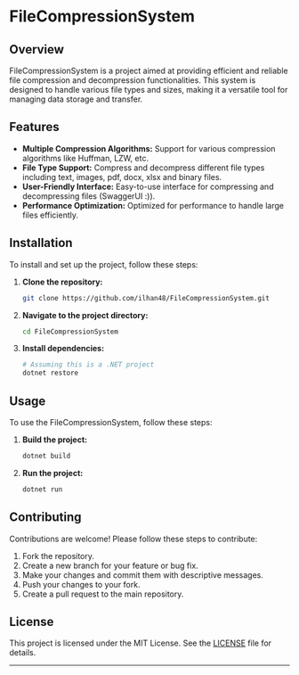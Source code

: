 # FileCompressionSystem

## Overview

FileCompressionSystem is a project aimed at providing efficient and reliable file compression and decompression functionalities. This system is designed to handle various file types and sizes, making it a versatile tool for managing data storage and transfer.

## Features

- **Multiple Compression Algorithms:** Support for various compression algorithms like Huffman, LZW, etc.
- **File Type Support:** Compress and decompress different file types including text, images, pdf, docx, xlsx and binary files.
- **User-Friendly Interface:** Easy-to-use interface for compressing and decompressing files (SwaggerUI :)).
- **Performance Optimization:** Optimized for performance to handle large files efficiently.

## Installation

To install and set up the project, follow these steps:

1. **Clone the repository:**
    ```sh
    git clone https://github.com/ilhan48/FileCompressionSystem.git
    ```
2. **Navigate to the project directory:**
    ```sh
    cd FileCompressionSystem
    ```
3. **Install dependencies:**
    ```sh
    # Assuming this is a .NET project
    dotnet restore
    ```

## Usage

To use the FileCompressionSystem, follow these steps:

1. **Build the project:**
    ```sh
    dotnet build
    ```
2. **Run the project:**
    ```sh
    dotnet run
    ```

## Contributing

Contributions are welcome! Please follow these steps to contribute:

1. Fork the repository.
2. Create a new branch for your feature or bug fix.
3. Make your changes and commit them with descriptive messages.
4. Push your changes to your fork.
5. Create a pull request to the main repository.

## License

This project is licensed under the MIT License. See the [LICENSE](LICENSE) file for details.


---
